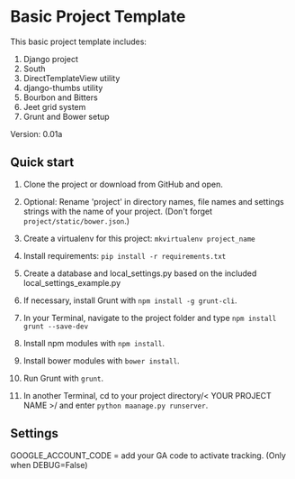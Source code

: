 # Basic Project Template

This basic project template includes:

1. Django project
2. South
3. DirectTemplateView utility
4. django-thumbs utility
5. Bourbon and Bitters
6. Jeet grid system
7. Grunt and Bower setup

Version: 0.01a

Quick start
-----------

1. Clone the project or download from GitHub and open.

2. Optional: Rename 'project' in directory names, file names and settings strings with the name of your project. (Don't forget `project/static/bower.json`.)

3. Create a virtualenv for this project: `mkvirtualenv project_name`

4. Install requirements: `pip install -r requirements.txt`

5. Create a database and local_settings.py based on the included local_settings_example.py

6. If necessary, install Grunt with `npm install -g grunt-cli`.

7. In your Terminal, navigate to the project folder and type `npm install grunt --save-dev`

8. Install npm modules with `npm install`.

9. Install bower modules with `bower install`.

10. Run Grunt with `grunt`.

11. In another Terminal, cd to your project directory/< YOUR PROJECT NAME >/ and enter `python maanage.py runserver`.


Settings
-----------

GOOGLE_ACCOUNT_CODE = add your GA code to activate tracking. (Only when DEBUG=False)
